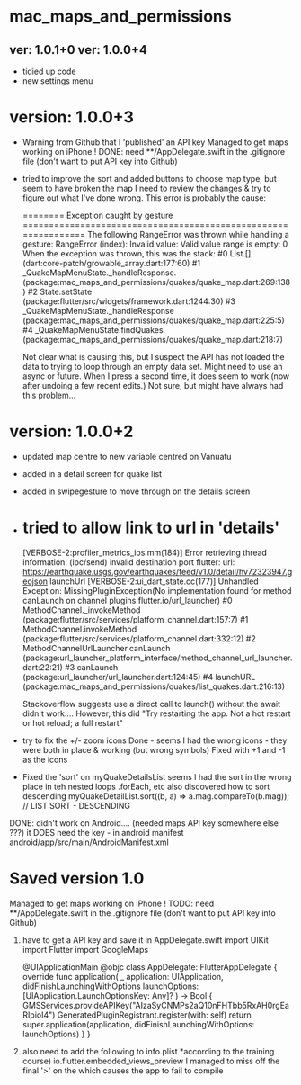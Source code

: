 # mac_maps_and_permissions

ver: 1.0.1+0
ver: 1.0.0+4
------------
*   tidied up code
*   new settings menu

version: 1.0.0+3
================
* Warning from Github that I 'published' an API key
    Managed to get maps working on iPhone !
        DONE: need  **/AppDelegate.swift in the .gitignore file (don't want to put API key into Github)
* tried to improve the sort and added buttons to choose map type, but seem to have broken the map
    I need to review the changes & try to figure out what I've done wrong.
    This error is probably the cause:

    ======== Exception caught by gesture ===============================================================
    The following RangeError was thrown while handling a gesture:
    RangeError (index): Invalid value: Valid value range is empty: 0
    When the exception was thrown, this was the stack:
    #0      List.[] (dart:core-patch/growable_array.dart:177:60)
    #1      _QuakeMapMenuState._handleResponse.<anonymous closure> (package:mac_maps_and_permissions/quakes/quake_map.dart:269:138)
    #2      State.setState (package:flutter/src/widgets/framework.dart:1244:30)
    #3      _QuakeMapMenuState._handleResponse (package:mac_maps_and_permissions/quakes/quake_map.dart:225:5)
    #4      _QuakeMapMenuState.findQuakes.<anonymous closure> (package:mac_maps_and_permissions/quakes/quake_map.dart:218:7)

    Not clear what is causing this, but I suspect the API has not loaded the data to trying to loop
    through an empty data set. Might need to use an async or future. When I press a second time, it
    does seem to work (now after undoing a few recent edits.)  Not sure, but might have always had
    this problem...

version: 1.0.0+2
================
* updated map centre to new variable centred on Vanuatu
* added in a detail screen for quake list
* added in swipegesture to move through on the details screen
* tried to allow link to url in 'details'
    ====================================================================================================
    [VERBOSE-2:profiler_metrics_ios.mm(184)] Error retrieving thread information: (ipc/send) invalid destination port
    flutter: url: https://earthquake.usgs.gov/earthquakes/feed/v1.0/detail/hv72323947.geojson  launchUrl
    [VERBOSE-2:ui_dart_state.cc(177)] Unhandled Exception: MissingPluginException(No implementation found for method canLaunch on channel plugins.flutter.io/url_launcher)
    #0      MethodChannel._invokeMethod (package:flutter/src/services/platform_channel.dart:157:7)
    <asynchronous suspension>
    #1      MethodChannel.invokeMethod (package:flutter/src/services/platform_channel.dart:332:12)
    #2      MethodChannelUrlLauncher.canLaunch (package:url_launcher_platform_interface/method_channel_url_launcher.dart:22:21)
    #3      canLaunch (package:url_launcher/url_launcher.dart:124:45)
    #4      launchURL (package:mac_maps_and_permissions/quakes/list_quakes.dart:216:13)

    Stackoverflow suggests use a direct call to launch() without the await
        didn't work....
        However, this did
        "Try restarting the app. Not a hot restart or hot reload; a full restart"

* try to fix the +/- zoom icons
    Done - seems I had the wrong icons - they were both in place & working (but wrong symbols)
    Fixed with +1 and -1 as the icons

* Fixed the 'sort' on myQuakeDetailsList
    seems I had the sort in the wrong place in teh nested loops .forEach, etc
    also discovered how to sort descending
         myQuakeDetailList.sort((b, a) => a.mag.compareTo(b.mag));   // LIST SORT - DESCENDING

DONE: didn't work on Android....  (needed maps API key somewhere else ???)
    it DOES need the key - in android manifest
    android/app/src/main/AndroidManifest.xml

Saved version 1.0
=================
Managed to get maps working on iPhone !
    TODO: need  **/AppDelegate.swift in the .gitignore file (don't want to put API key into Github)

1) have to get a API key and save it in AppDelegate.swift
    import UIKit
    import Flutter
    import GoogleMaps

    @UIApplicationMain
    @objc class AppDelegate: FlutterAppDelegate {
      override func application(
        _ application: UIApplication,
        didFinishLaunchingWithOptions launchOptions: [UIApplication.LaunchOptionsKey: Any]?
      ) -> Bool {
        GMSServices.provideAPIKey("AIzaSyCNMPs2aQ10nFHTbb5RxAH0rgEaRIpioI4")
        GeneratedPluginRegistrant.register(with: self)
        return super.application(application, didFinishLaunchingWithOptions: launchOptions)
      }
    }

2) also need to add the following to info.plist *according to the training course)
        	<key>io.flutter.embedded_views_preview</key>
        	<true/>
   I managed to miss off the final '>' on the <true/> which causes the app to fail to compile


